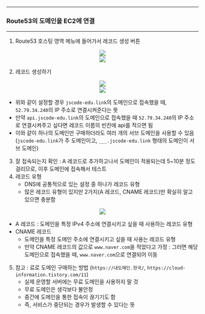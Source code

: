 -----
### Route53의 도메인을 EC2에 연결
-----
1. Route53 호스팅 영역 메뉴에 들어가서 레코드 생성 버튼
<div align="center">
<img src="https://github.com/user-attachments/assets/53e3e908-e909-4369-be13-1e89089fed07">
</div>

<div align="center">
<img src="https://github.com/user-attachments/assets/e25fe05f-3667-4acc-bd4f-ec12d6f2e896">
</div>

2. 레코드 생성하기
<div align="center">
<img src="https://github.com/user-attachments/assets/e16219a0-4faf-4bfe-a5ca-87ead600491d">
</div>

<div align="center">
<img src="https://github.com/user-attachments/assets/c72841a9-9f7a-40b1-adbf-d4ed42b70b21">
</div>

   - 위와 같이 설정할 경우 ```jscode-edu.link```의 도메인으로 접속했을 때, ```52.79.34.240```의 IP 주소로 연결시켜준다는 뜻
   - 만약 ```api.jscode-edu.link```의 도메인으로 접속했을 때 ```52.79.34.240```의 IP 주소로 연결시켜주고 싶다면 레코드 이름의 빈칸에 api를 적으면 됨
   - 이와 같이 하나의 도메인만 구매하더라도 여러 개의 서브 도메인을 사용할 수 있음 (```jscode-edu.link```가 주 도메인이고, ```___.jscode-edu.link``` 형태의 도메인이 서브 도메인)

3. 잘 접속되는지 확인 : A 레코드로 추가하고나서 도메인이 적용되는데 5~10분 정도 걸리므로, 이후 도메인에 접속해서 테스트
4. 레코드 유형
   - DNS에 공통적으로 있는 설정 중 하나가 레코드 유형
   - 많은 레코드 유형이 있지만 2가지(A 레코드, CNAME 레코드)만 확실히 알고 있으면 충분함
<div align="center">
<img src="https://github.com/user-attachments/assets/639bb695-5151-4702-8fcf-0c08b584388b">
</div>

   - A 레코드 : 도메인을 특정 IPv4 주소에 연결시키고 싶을 때 사용하는 레코드 유형 
  - CNAME 레코드
    + 도메인을 특정 도메인 주소에 연결시키고 싶을 때 사용는 레코드 유형
    + 만약 CNAME 레코드의 값으로 ```www.naver.com```을 적었다고 가정 : 그러면 해당 도메인으로 접속했을 때, ```www.naver.com```으로 연결되어 이동

5. 참고 : 료로 도메인 구매하는 방법 (```https://내도메인.한국/```, ```https://cloud-information.tistory.com/11```)
    - 실제 운영할 서버에는 무료 도메인을 사용하지 말 것
    - 무료 도메인은 생각보다 불안정
    - 중간에 도메인을 통한 접속이 끊기기도 함
    - 즉, 서비스가 중단되는 경우가 발생할 수 있다는 뜻
